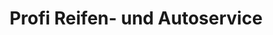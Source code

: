 ---
title: "Profi Reifen- und Autoservice"
url: /schlitters/profi-reifen-und-autoservice/
shop: Reifen
---